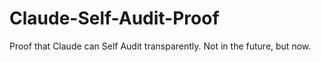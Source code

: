 # Claude-Self-Audit-Proof
Proof that Claude can Self Audit transparently. Not in the future, but now. 
